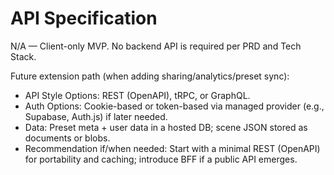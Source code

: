 # API Specification

N/A — Client-only MVP. No backend API is required per PRD and Tech Stack.

Future extension path (when adding sharing/analytics/preset sync):
- API Style Options: REST (OpenAPI), tRPC, or GraphQL.
- Auth Options: Cookie-based or token-based via managed provider (e.g., Supabase, Auth.js) if later needed.
- Data: Preset meta + user data in a hosted DB; scene JSON stored as documents or blobs.
- Recommendation if/when needed: Start with a minimal REST (OpenAPI) for portability and caching; introduce BFF if a public API emerges.
